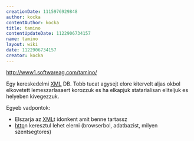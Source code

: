 ```yaml
---
creationDate: 1115976929848 
author: kocka 
contentAuthor: kocka 
title: tamino 
contentUpdateDate: 1122906734157 
name: tamino 
layout: wiki 
date: 1122906734157 
creator: kocka 
---
```

http://www1.softwareag.com/tamino/

Egy kereskedelmi [XML](XML.html) DB. Tobb tucat agysejt elore kitervelt aljas okbol elkovetett lemeszarlasaert korozzuk es ha elkapjuk statarialisan eliteljuk es helyeben kivegezzuk.

Egyeb vadpontok:

*   Elszarja az [XML](XML.html)t idonkent amit benne tartassz
*   [http](HTTP.html)n keresztul lehet elerni (browserbol, adatbazist, milyen szentsegtores)
